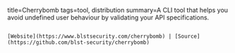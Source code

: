 title=Cherrybomb
tags=tool, distribution
summary=A CLI tool that helps you avoid undefined user behaviour by validating your API specifications.
~~~~~~

[Website](https://www.blstsecurity.com/cherrybomb) | [Source](https://github.com/blst-security/cherrybomb)

